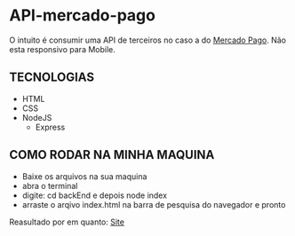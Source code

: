 # API-mercado-pago
 
 O intuito é consumir uma API de terceiros no caso a do [Mercado Pago](https://www.mercadopago.com.br/).
 Não esta responsivo para Mobile.
 
 ## TECNOLOGIAS
 
 * HTML
 * CSS
 * NodeJS
   * Express

## COMO RODAR NA MINHA MAQUINA

* Baixe os arquivos na sua maquina 
* abra o terminal 
* digite: cd backEnd e depois node index
* arraste o arqivo index.html na barra de pesquisa do navegador e pronto
 
Reasultado por em quanto: [Site](https://api-mercado-pago-front.vercel.app/)
